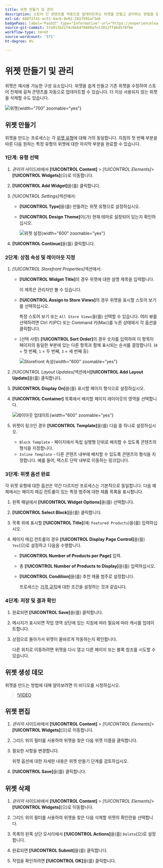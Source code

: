 ```yaml
---
title: 위젯 만들기 및 관리
description: 스토어 간 콘텐츠를 자동으로 업데이트하는 위젯을 만들고 관리하는 방법을 알아봅니다.
exl-id: 680f2f41-ec51-4ac6-9e92-2817591af3e6
badgePaas: label="PaaS만" type="Informative" url="https://experienceleague.adobe.com/en/docs/commerce/user-guides/product-solutions" tooltip="Adobe Commerce 온 클라우드 프로젝트(Adobe 관리 PaaS 인프라) 및 온프레미스 프로젝트에만 적용됩니다."
source-git-commit: 57a913b21f4cbbb4f0800afe13012ff46d578f8e
workflow-type: tm+mt
source-wordcount: '571'
ht-degree: 0%

---
```


# 위젯 만들기 및 관리

위젯은 재사용 가능한 구성 요소입니다. 위젯을 쉽게 만들고 기존 위젯을 수정하여 스토어 전체에 걸쳐 콘텐츠를 자동으로 업데이트할 수 있습니다. 더 이상 사용되지 않는 위젯을 삭제할 수도 있습니다.

![위젯](./assets/widgets.png){width="700" zoomable="yes"}

## 위젯 만들기

위젯을 만드는 프로세스는 각 [위젯 유형](widgets.md#widget-types)에 대해 거의 동일합니다. 지침의 첫 번째 부분을 따른 다음 원하는 특정 유형의 위젯에 대한 마지막 부분을 완료할 수 있습니다.

### 1단계: 유형 선택

1. _관리자_ 사이드바에서 **[!UICONTROL Content]** > _[!UICONTROL Elements]_>**[!UICONTROL Widgets]**(으)로 이동합니다.

1. **[!UICONTROL Add Widget]**&#x200B;을(를) 클릭합니다.

1. _[!UICONTROL Settings]_&#x200B;섹션에서:

   - **[!UICONTROL Type]**&#x200B;을(를) 만들려는 위젯 유형으로 설정하십시오.

   - **[!UICONTROL Design Theme]**&#x200B;이(가) 현재 테마로 설정되어 있는지 확인하십시오.

     ![위젯 설정](./assets/widget-settings.png){width="600" zoomable="yes"}

1. **[!UICONTROL Continue]**&#x200B;을(를) 클릭합니다.

### 2단계: 상점 속성 및 레이아웃 지정

1. _[!UICONTROL Storefront Properties]_&#x200B;섹션에서:

   - **[!UICONTROL Widget Title]**&#x200B;의 경우 위젯에 대한 설명 제목을 입력합니다.

     이 제목은 관리자만 볼 수 있습니다.

   - **[!UICONTROL Assign to Store Views]**&#x200B;의 경우 위젯을 표시할 스토어 보기를 선택하십시오.

     특정 스토어 보기 또는 `All Store Views`을(를) 선택할 수 있습니다. 여러 뷰를 선택하려면 Ctrl 키(PC) 또는 Command 키(Mac)를 누른 상태에서 각 옵션을 클릭합니다.

   - (선택 사항) **[!UICONTROL Sort Order]**&#x200B;의 경우 숫자를 입력하여 이 항목이 페이지의 동일한 부분에 있는 다른 항목과 함께 표시되는 순서를 결정합니다. (`0` = 첫 번째, `1` = 두 번째, `3` = 세 번째 등)

     ![Storefront 속성](./assets/widget-storefront-properties.png){width="600" zoomable="yes"}

1. _[!UICONTROL Layout Updates]_&#x200B;섹션에서&#x200B;**[!UICONTROL Add Layout Update]**&#x200B;을(를) 클릭합니다.

1. **[!UICONTROL Display On]**&#x200B;을(를) 표시할 페이지 형식으로 설정하십시오.

1. **[!UICONTROL Container]** 목록에서 배치할 페이지 레이아웃의 영역을 선택합니다.

   ![레이아웃 업데이트](./assets/widget-layout-update-home-page.png){width="600" zoomable="yes"}

1. 위젯이 링크인 경우 **[!UICONTROL Template]**&#x200B;을(를) 다음 중 하나로 설정하십시오.

   - `Block Template` - 페이지에서 독립 실행형 단위로 배치할 수 있도록 콘텐츠의 형식을 지정합니다.
   - `Inline Template` - 다른 콘텐츠 내부에 배치할 수 있도록 콘텐츠의 형식을 지정합니다. 예를 들어, 텍스트 단락 내부로 이동하는 링크입니다.

### 3단계: 위젯 옵션 완료

각 위젯 유형에 대한 옵션은 약간 다르지만 프로세스는 기본적으로 동일합니다. 다음 예제에서는 페이지 매김 컨트롤이 있는 특정 범주에 대한 제품 목록을 표시합니다.

1. 왼쪽 패널에서 **[!UICONTROL Widget Options]**&#x200B;을(를) 선택합니다.

1. **[!UICONTROL Select Block]**&#x200B;을(를) 클릭합니다.

1. 목록 위에 표시할 **[!UICONTROL Title]**(예: `Featured Products`)을(를) 입력하십시오.

1. 페이지 매김 컨트롤의 경우 **[!UICONTROL Display Page Control]**&#x200B;을(를) `Yes`(으)로 설정하고 다음을 수행합니다.

   - **[!UICONTROL Number of Products per Page]** 입력.

   - 총 **[!UICONTROL Number of Products to Display]**&#x200B;을(를) 입력하십시오.

   - **[!UICONTROL Condition]**&#x200B;을(를) 추천 제품 범주로 설정합니다.

     프로세스는 [가격 규칙](../merchandising-promotions/price-rules-catalog.md)에 대한 조건을 설정하는 것과 같습니다.

### 4단계: 저장 및 결과 확인

1. 완료되면 **[!UICONTROL Save]**&#x200B;을(를) 클릭합니다.

1. 메시지가 표시되면 작업 영역 상단에 있는 지침에 따라 필요에 따라 캐시를 업데이트합니다.

1. 상점으로 돌아가서 위젯이 올바르게 작동하는지 확인합니다.

   다른 위치로 이동하려면 위젯을 다시 열고 다른 페이지 또는 블록 참조를 시도할 수 있습니다.

## 위젯 생성 데모

위젯을 만드는 방법에 대해 알아보려면 이 비디오를 시청하십시오.

>[!VIDEO](https://video.tv.adobe.com/v/343786?quality=12&learn=on)

## 위젯 편집

1. _관리자_ 사이드바에서 **[!UICONTROL Content]** > _[!UICONTROL Elements]_>**[!UICONTROL Widgets]**(으)로 이동합니다.

1. 그리드 위의 필터를 사용하여 위젯을 찾은 다음 위젯 이름을 클릭합니다.

1. 필요한 사항을 변경합니다.

   위젯 옵션에 대한 자세한 내용은 위젯 만들기 단계를 검토하십시오.

1. **[!UICONTROL Save]**&#x200B;을(를) 클릭합니다.

## 위젯 삭제

1. _관리자_ 사이드바에서 **[!UICONTROL Content]** > _[!UICONTROL Elements]_>**[!UICONTROL Widgets]**(으)로 이동합니다.

1. 그리드 위의 필터를 사용하여 위젯을 찾은 다음 삭제할 위젯의 확인란을 선택합니다.

1. 목록의 왼쪽 상단 모서리에서 **[!UICONTROL Actions]**&#x200B;을(를) `Delete`(으)로 설정합니다.

1. 완료되면 **[!UICONTROL Submit]**&#x200B;을(를) 클릭합니다.

1. 작업을 확인하려면 **[!UICONTROL OK]**&#x200B;을(를) 클릭합니다.
